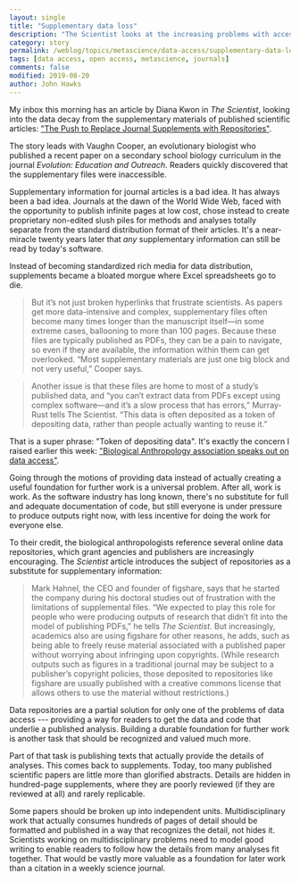 ```yaml
---
layout: single
title: "Supplementary data loss"
description: "The Scientist looks at the increasing problems with accessing original data from supplementary files of manuscripts."
category: story
permalink: /weblog/topics/metascience/data-access/supplementary-data-loss-2019.html
tags: [data access, open access, metascience, journals]
comments: false
modified: 2019-08-20
author: John Hawks
---
```


My inbox this morning has an article by Diana Kwon in <em>The Scientist</em>, looking into the data decay from the supplementary materials of published scientific articles: <a href="https://www.the-scientist.com/news-opinion/the-push-to-replace-journal-supplements-with-repositories--66296">"The Push to Replace Journal Supplements with Repositories"</a>.

The story leads with Vaughn Cooper, an evolutionary biologist who published a recent paper on a secondary school biology curriculum in the journal <em>Evolution: Education and Outreach</em>. Readers quickly discovered that the supplementary files were inaccessible.

Supplementary information for journal articles is a bad idea. It has always been a bad idea. Journals at the dawn of the World Wide Web, faced with the opportunity to publish infinite pages at low cost, chose instead to create proprietary non-edited slush piles for methods and analyses totally separate from the standard distribution format of their articles. It's a near-miracle twenty years later that <em>any</em> supplementary information can still be read by today's software.

Instead of becoming standardized rich media for data distribution, supplements became a bloated morgue where Excel spreadsheets go to die.

<blockquote>But it’s not just broken hyperlinks that frustrate scientists. As papers get more data-intensive and complex, supplementary files often become many times longer than the manuscript itself—in some extreme cases, ballooning to more than 100 pages. Because these files are typically published as PDFs, they can be a pain to navigate, so even if they are available, the information within them can get overlooked. “Most supplementary materials are just one big block and not very useful,” Cooper says.</blockquote>

<blockquote>Another issue is that these files are home to most of a study’s published data, and “you can’t extract data from PDFs except using complex software—and it’s a slow process that has errors,” Murray-Rust tells The Scientist. “This data is often deposited as a token of depositing data, rather than people actually wanting to reuse it.”</blockquote>

That is a super phrase: "Token of depositing data". It's exactly the concern I raised earlier this week: <a href="http://johnhawks.net/weblog/topics/metascience/data-access/biological-anthropology-data-access-statement-2019.html">"Biological Anthropology association speaks out on data access"</a>.

Going through the motions of providing data instead of actually creating a useful foundation for further work is a universal problem. After all, work is work. As the software industry has long known, there's no substitute for full and adequate documentation of code, but still everyone is under pressure to produce outputs right now, with less incentive for doing the work for everyone else.

To their credit, the biological anthropologists reference several online data repositories, which grant agencies and publishers are increasingly encouraging. The <em>Scientist</em> article introduces the subject of repositories as a substitute for supplementary information:

<blockquote>Mark Hahnel, the CEO and founder of figshare, says that he started the company during his doctoral studies out of frustration with the limitations of supplemental files. “We expected to play this role for people who were producing outputs of research that didn’t fit into the model of publishing PDFs,” he tells <em>The Scientist</em>. But increasingly, academics also are using figshare for other reasons, he adds, such as being able to freely reuse material associated with a published paper without worrying about infringing upon copyrights. (While research outputs such as figures in a traditional journal may be subject to a publisher’s copyright policies, those deposited to repositories like figshare are usually published with a creative commons license that allows others to use the material without restrictions.)</blockquote>

Data repositories are a partial solution for only one of the problems of data access --- providing a way for readers to get the data and code that underlie a published analysis. Building a durable foundation for further work is another task that should be recognized and valued much more.

Part of that task is publishing texts that actually provide the details of analyses. This comes back to supplements. Today, too many published scientific papers are little more than glorified abstracts. Details are hidden in hundred-page supplements, where they are poorly reviewed (if they are reviewed at all) and rarely replicable.

Some papers should be broken up into independent units. Multidisciplinary work that actually consumes hundreds of pages of detail should be formatted and published in a way that recognizes the detail, not hides it. Scientists working on multidisciplinary problems need to model good writing to enable readers to follow how the details from many analyses fit together. That would be vastly more valuable as a foundation for later work than a citation in a weekly science journal.


